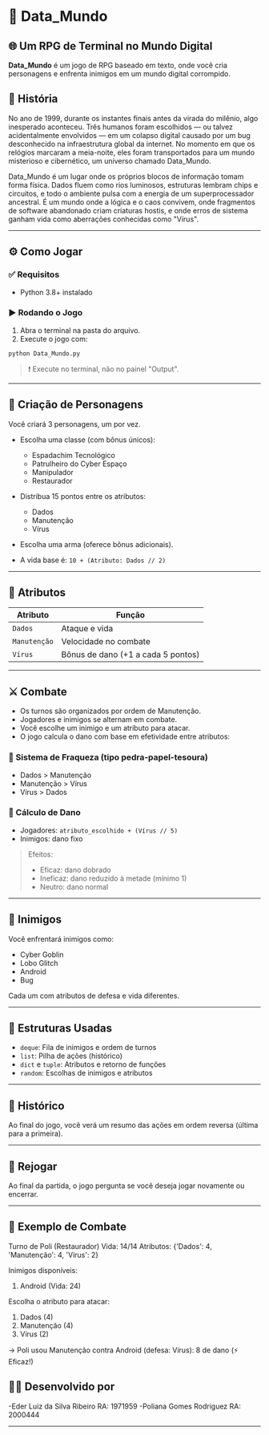 # 💾 Data_Mundo

## 🌐 Um RPG de Terminal no Mundo Digital

**Data_Mundo** é um jogo de RPG baseado em texto, onde você cria personagens e enfrenta inimigos em um mundo digital corrompido. 

## 📜 História

No ano de 1999, durante os instantes finais antes da virada do milênio, algo inesperado aconteceu. Três humanos foram escolhidos — ou talvez acidentalmente envolvidos — em um 
colapso digital causado por um bug desconhecido na infraestrutura global da internet. No momento em que os relógios marcaram a meia-noite, eles foram transportados para um 
mundo misterioso e cibernético, um universo chamado Data_Mundo.

Data_Mundo é um lugar onde os próprios blocos de informação tomam forma física. Dados fluem como rios luminosos, estruturas lembram chips e circuitos, e todo o ambiente pulsa 
com a energia de um superprocessador ancestral. É um mundo onde a lógica e o caos convivem, onde fragmentos de software abandonado criam criaturas hostis, e onde erros de 
sistema ganham vida como aberrações conhecidas como "Vírus".

---

## ⚙️ Como Jogar

### ✅ Requisitos

- Python 3.8+ instalado

### ▶️ Rodando o Jogo

1. Abra o terminal na pasta do arquivo.
2. Execute o jogo com:

```
python Data_Mundo.py
```

> ❗ Execute no terminal, não no painel "Output".

---

## 🧍 Criação de Personagens

Você criará 3 personagens, um por vez.

- Escolha uma classe (com bônus únicos):
  - Espadachim Tecnológico 
  - Patrulheiro do Cyber Espaço 
  - Manipulador
  - Restaurador 

- Distribua 15 pontos entre os atributos:
  - Dados
  - Manutenção
  - Vírus

- Escolha uma arma (oferece bônus adicionais).

- A vida base é: `10 + (Atributo: Dados // 2)`

---

## 🧬 Atributos

| Atributo    | Função                                                    |
|-------------|-----------------------------------------------------------|
| `Dados`     | Ataque e vida                                             |
| `Manutenção`| Velocidade no combate                                     |
| `Vírus`     | Bônus de dano (+1 a cada 5 pontos)                        |

---

## ⚔️ Combate

- Os turnos são organizados por ordem de Manutenção.
- Jogadores e inimigos se alternam em combate.
- Você escolhe um inimigo e um atributo para atacar.
- O jogo calcula o dano com base em efetividade entre atributos:

### 🔄 Sistema de Fraqueza (tipo pedra-papel-tesoura)

- Dados > Manutenção
- Manutenção > Vírus
- Vírus > Dados

### 🎯 Cálculo de Dano

- Jogadores: `atributo_escolhido + (Vírus // 5)`
- Inimigos: dano fixo

> Efeitos:
> - Eficaz: dano dobrado
> - Ineficaz: dano reduzido à metade (mínimo 1)
> - Neutro: dano normal

---

## 👾 Inimigos

Você enfrentará inimigos como:

- Cyber Goblin
- Lobo Glitch
- Android
- Bug

Cada um com atributos de defesa e vida diferentes.

---

## 💾 Estruturas Usadas

- `deque`: Fila de inimigos e ordem de turnos
- `list`: Pilha de ações (histórico)
- `dict` e `tuple`: Atributos e retorno de funções
- `random`: Escolhas de inimigos e atributos

---

## 📜 Histórico

Ao final do jogo, você verá um resumo das ações em ordem reversa (última para a primeira).

---

## 🔁 Rejogar

Ao final da partida, o jogo pergunta se você deseja jogar novamente ou encerrar.

---

## 🎯 Exemplo de Combate

Turno de Poli (Restaurador)
Vida: 14/14
Atributos: {'Dados': 4, 'Manutenção': 4, 'Vírus': 2}

Inimigos disponíveis:
1. Android (Vida: 24)

Escolha o atributo para atacar:
1. Dados (4)
2. Manutenção (4)
3. Vírus (2)

-> Poli usou Manutenção contra Android (defesa: Vírus): 8 de dano (⚡ Eficaz!)

## 👨‍💻 Desenvolvido por

-Eder Luiz da Silva Ribeiro RA: 1971959 
-Poliana Gomes Rodriguez RA: 2000444

---
